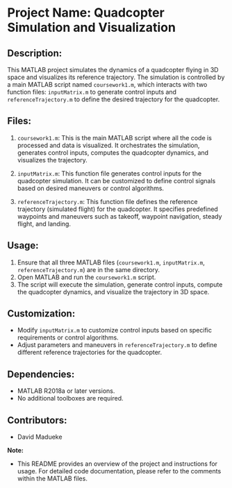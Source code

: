 # Project Name: Quadcopter Simulation and Visualization

## Description:
This MATLAB project simulates the dynamics of a quadcopter flying in 3D space and visualizes its reference trajectory. The simulation is controlled by a main MATLAB script named `coursework1.m`, which interacts with two function files: `inputMatrix.m` to generate control inputs and `referenceTrajectory.m` to define the desired trajectory for the quadcopter.

## Files:
1. `coursework1.m`: This is the main MATLAB script where all the code is processed and data is visualized. It orchestrates the simulation, generates control inputs, computes the quadcopter dynamics, and visualizes the trajectory.

2. `inputMatrix.m`: This function file generates control inputs for the quadcopter simulation. It can be customized to define control signals based on desired maneuvers or control algorithms.

3. `referenceTrajectory.m`: This function file defines the reference trajectory (simulated flight) for the quadcopter. It specifies predefined waypoints and maneuvers such as takeoff, waypoint navigation, steady flight, and landing.

## Usage:
1. Ensure that all three MATLAB files (`coursework1.m`, `inputMatrix.m`, `referenceTrajectory.m`) are in the same directory.
2. Open MATLAB and run the `coursework1.m` script.
3. The script will execute the simulation, generate control inputs, compute the quadcopter dynamics, and visualize the trajectory in 3D space.

## Customization:
- Modify `inputMatrix.m` to customize control inputs based on specific requirements or control algorithms.
- Adjust parameters and maneuvers in `referenceTrajectory.m` to define different reference trajectories for the quadcopter.

## Dependencies:
- MATLAB R2018a or later versions.
- No additional toolboxes are required.

## Contributors:
- David Madueke

**Note:**
- This README provides an overview of the project and instructions for usage. For detailed code documentation, please refer to the comments within the MATLAB files.
